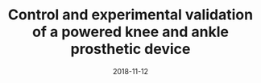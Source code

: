 ---
title: "Control and experimental validation of a powered knee and ankle prosthetic device"
collection: publications
permalink: /publication/control
date: 2018-11-12
venue: 'ASME Dynamic Systems and Control Conference'
link: 'https://asmedigitalcollection.asme.org/DSCC/proceedings-abstract/DSCC2018/V001T12A004/455529'
citation: 'Bhakta, K, Camargo, J, & Young, AJ. "Control and Experimental Validation of a Powered Knee and Ankle Prosthetic Device." Proceedings of the ASME 2018 Dynamic Systems and Control Conference. Volume 1: Advances in Control Design Methods; Advances in Nonlinear Control; Advances in Robotics; Assistive and Rehabilitation Robotics; Automotive Dynamics and Emerging Powertrain Technologies; Automotive Systems; Bio Engineering Applications; Bio-Mechatronics and Physical Human Robot Interaction; Biomedical and Neural Systems; Biomedical and Neural Systems Modeling, Diagnostics, and Healthcare. Atlanta, Georgia, USA. September 30–October 3, 2018. V001T12A004. ASME. https://doi.org/10.1115/DSCC2018-9218'
---
